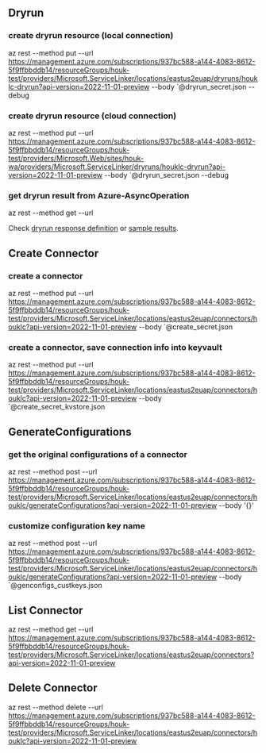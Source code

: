 ## Dryrun
### create dryrun resource (local connection)
az rest --method put --url https://management.azure.com/subscriptions/937bc588-a144-4083-8612-5f9ffbbddb14/resourceGroups/houk-test/providers/Microsoft.ServiceLinker/locations/eastus2euap/dryruns/houklc-dryrun?api-version=2022-11-01-preview --body `@dryrun_secret.json --debug

### create dryrun resource (cloud connection)
az rest --method put --url https://management.azure.com/subscriptions/937bc588-a144-4083-8612-5f9ffbbddb14/resourceGroups/houk-test/providers/Microsoft.Web/sites/houk-wa/providers/Microsoft.ServiceLinker/dryruns/houklc-dryrun?api-version=2022-11-01-preview --body `@dryrun_secret.json --debug

### get dryrun result from Azure-AsyncOperation
az rest --method get --url <Azure-AsyncOperation>

Check [dryrun response definition](dryrun_response.md) or [sample results](dryrun_sample_results.json). 

## Create Connector
### create a connector
az rest --method put --url https://management.azure.com/subscriptions/937bc588-a144-4083-8612-5f9ffbbddb14/resourceGroups/houk-test/providers/Microsoft.ServiceLinker/locations/eastus2euap/connectors/houklc?api-version=2022-11-01-preview --body `@create_secret.json

### create a connector, save connection info into keyvault
az rest --method put --url https://management.azure.com/subscriptions/937bc588-a144-4083-8612-5f9ffbbddb14/resourceGroups/houk-test/providers/Microsoft.ServiceLinker/locations/eastus2euap/connectors/houklc?api-version=2022-11-01-preview --body `@create_secret_kvstore.json


## GenerateConfigurations
### get the original configurations of a connector
az rest --method post --url https://management.azure.com/subscriptions/937bc588-a144-4083-8612-5f9ffbbddb14/resourceGroups/houk-test/providers/Microsoft.ServiceLinker/locations/eastus2euap/connectors/houklc/generateConfigurations?api-version=2022-11-01-preview --body '{}'

### customize configuration key name
az rest --method post --url https://management.azure.com/subscriptions/937bc588-a144-4083-8612-5f9ffbbddb14/resourceGroups/houk-test/providers/Microsoft.ServiceLinker/locations/eastus2euap/connectors/houklc/generateConfigurations?api-version=2022-11-01-preview --body `@genconfigs_custkeys.json


## List Connector
az rest --method get --url https://management.azure.com/subscriptions/937bc588-a144-4083-8612-5f9ffbbddb14/resourceGroups/houk-test/providers/Microsoft.ServiceLinker/locations/eastus2euap/connectors?api-version=2022-11-01-preview


## Delete Connector
az rest --method delete --url https://management.azure.com/subscriptions/937bc588-a144-4083-8612-5f9ffbbddb14/resourceGroups/houk-test/providers/Microsoft.ServiceLinker/locations/eastus2euap/connectors/houklc?api-version=2022-11-01-preview
